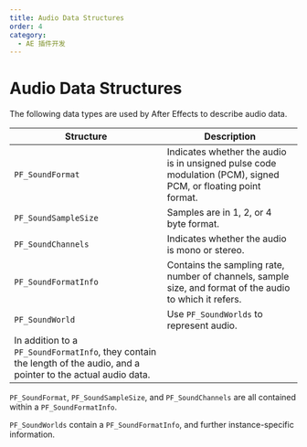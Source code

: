 ```yaml
---
title: Audio Data Structures
order: 4
category:
  - AE 插件开发
---
```

# Audio Data Structures

The following data types are used by After Effects to describe audio data.

| **Structure** | **Description** |
|--- | ---- |
| `PF_SoundFormat` | Indicates whether the audio is in unsigned pulse code modulation (PCM), signed PCM, or floating point format. |
| `PF_SoundSampleSize` | Samples are in 1, 2, or 4 byte format. |
| `PF_SoundChannels` | Indicates whether the audio is mono or stereo. |
| `PF_SoundFormatInfo` | Contains the sampling rate, number of channels, sample size, and format of the audio to which it refers. |
| `PF_SoundWorld` | Use `PF_SoundWorlds` to represent audio. |
| In addition to a `PF_SoundFormatInfo`, they contain the length of the audio, and a pointer to the actual audio data. |

`PF_SoundFormat`, `PF_SoundSampleSize`, and `PF_SoundChannels` are all contained within a `PF_SoundFormatInfo`.

`PF_SoundWorlds` contain a `PF_SoundFormatInfo`, and further instance-specific information.
